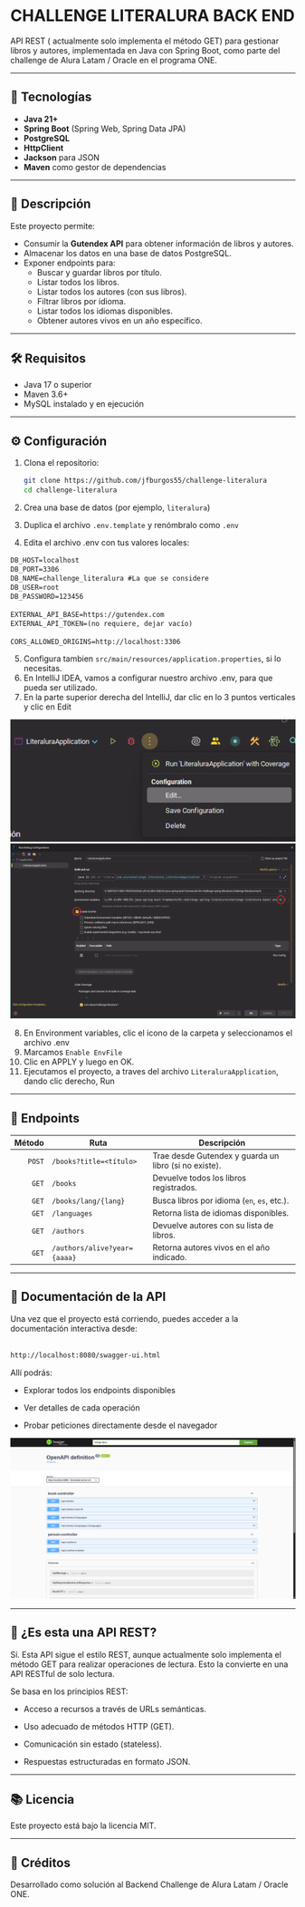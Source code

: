 # CHALLENGE LITERALURA BACK END

API REST ( actualmente solo implementa el método GET) para gestionar libros y autores, implementada en Java con Spring
Boot, como parte del challenge de Alura Latam / Oracle en el programa ONE.

---

## 📌 Tecnologías

- **Java 21+**
- **Spring Boot** (Spring Web, Spring Data JPA)
- **PostgreSQL**
- **HttpClient**
- **Jackson** para JSON
- **Maven** como gestor de dependencias

---

## 🚀 Descripción

Este proyecto permite:

- Consumir la **Gutendex API** para obtener información de libros y autores.
- Almacenar los datos en una base de datos PostgreSQL.
- Exponer endpoints para:
    - Buscar y guardar libros por título.
    - Listar todos los libros.
    - Listar todos los autores (con sus libros).
    - Filtrar libros por idioma.
    - Listar todos los idiomas disponibles.
    - Obtener autores vivos en un año específico.

---

## 🛠️ Requisitos

- Java 17 o superior
- Maven 3.6+
- MySQL instalado y en ejecución

---

## ⚙️ Configuración

1. Clona el repositorio:
   ```bash
   git clone https://github.com/jfburgos55/challenge-literalura
   cd challenge-literalura
   ```

2. Crea una base de datos (por ejemplo, `literalura`)
3. Duplica el archivo `.env.template` y renómbralo como `.env`
4. Edita el archivo .env con tus valores locales:

  ```env
  DB_HOST=localhost
  DB_PORT=3306
  DB_NAME=challenge_literalura #La que se considere
  DB_USER=root
  DB_PASSWORD=123456
  
  EXTERNAL_API_BASE=https://gutendex.com
  EXTERNAL_API_TOKEN=(no requiere, dejar vacío)
  
  CORS_ALLOWED_ORIGINS=http://localhost:3306
  ```

5. Configura tambien `src/main/resources/application.properties`, si lo necesitas.
6. En IntelliJ IDEA, vamos a configurar nuestro archivo .env, para que pueda ser utilizado.
7. En la parte superior derecha del IntelliJ, dar clic en lo 3 puntos verticales y clic en Edit

![img_1.png](img/img_1.png)
![img_2.png](img/img_2.png)

8. En Environment variables, clic el icono de la carpeta y seleccionamos el archivo .env
9. Marcamos `Enable EnvFile`
10. Clic en APPLY y luego en OK.
11. Ejecutamos el proyecto, a traves del archivo `LiteraluraApplication`, dando clic derecho, Run

---

## 📄 Endpoints

| Método | Ruta                         | Descripción                                           |
|-------:|------------------------------|-------------------------------------------------------|
| `POST` | `/books?title=<título>`      | Trae desde Gutendex y guarda un libro (si no existe). |
|  `GET` | `/books`                     | Devuelve todos los libros registrados.                |
|  `GET` | `/books/lang/{lang}`         | Busca libros por idioma (`en`, `es`, etc.).           |
|  `GET` | `/languages`                 | Retorna lista de idiomas disponibles.                 |
|  `GET` | `/authors`                   | Devuelve autores con su lista de libros.              |
|  `GET` | `/authors/alive?year={aaaa}` | Retorna autores vivos en el año indicado.             |

---

## 🧾 Documentación de la API

Una vez que el proyecto está corriendo, puedes acceder a la documentación interactiva desde:

  ```bash
  
  http://localhost:8080/swagger-ui.html
  
  ```

Allí podrás:

- Explorar todos los endpoints disponibles

- Ver detalles de cada operación

- Probar peticiones directamente desde el navegador

![img_3.png](img/img_3.png)

---

## 📘 ¿Es esta una API REST?

Sí. Esta API sigue el estilo REST, aunque actualmente solo implementa el método GET para realizar operaciones de
lectura. Esto la convierte en una API RESTful de solo lectura.

Se basa en los principios REST:

- Acceso a recursos a través de URLs semánticas.

- Uso adecuado de métodos HTTP (GET).

- Comunicación sin estado (stateless).

- Respuestas estructuradas en formato JSON.

---

## 📚 Licencia

Este proyecto está bajo la licencia MIT.

---

## 🤝 Créditos

Desarrollado como solución al Backend Challenge de Alura Latam / Oracle ONE.